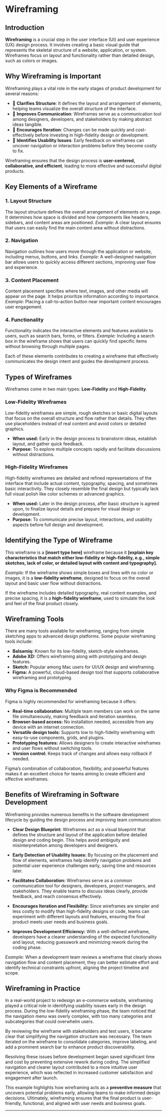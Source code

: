 # Wireframing

## Introduction

**Wireframing** is a crucial step in the user interface (UI) and user experience (UX) design process. It involves creating a basic visual guide that represents the skeletal structure of a website, application, or system. Wireframes focus on layout and functionality rather than detailed design, such as colors or images.

## Why Wireframing is Important

Wireframing plays a vital role in the early stages of product development for several reasons:

- 🧭 **Clarifies Structure**: It defines the layout and arrangement of elements, helping teams visualize the overall structure of the interface.
- 💬 **Improves Communication**: Wireframes serve as a communication tool among designers, developers, and stakeholders by making abstract ideas tangible.
- 🔁 **Encourages Iteration**: Changes can be made quickly and cost-effectively before investing in high-fidelity design or development.
- 🧪 **Identifies Usability Issues**: Early feedback on wireframes can uncover navigation or interaction problems before they become costly to fix.

Wireframing ensures that the design process is **user-centered, collaborative, and efficient**, leading to more effective and successful digital products.

## Key Elements of a Wireframe

### 1. Layout Structure
The layout structure defines the overall arrangement of elements on a page. It determines how space is divided and how components like headers, sidebars, and content areas are positioned.
*Example:* A clear layout ensures that users can easily find the main content area without distractions.

### 2. Navigation
Navigation outlines how users move through the application or website, including menus, buttons, and links.
*Example:* A well-designed navigation bar allows users to quickly access different sections, improving user flow and experience.

### 3. Content Placement
Content placement specifies where text, images, and other media will appear on the page. It helps prioritize information according to importance.
*Example:* Placing a call-to-action button near important content encourages user engagement.

### 4. Functionality
Functionality indicates the interactive elements and features available to users, such as search bars, forms, or filters.
*Example:* Including a search box in the wireframe shows that users can quickly find specific items without browsing through multiple pages.

Each of these elements contributes to creating a wireframe that effectively communicates the design intent and guides the development process.

## Types of Wireframes

Wireframes come in two main types: **Low-Fidelity** and **High-Fidelity**.

### Low-Fidelity Wireframes
Low-fidelity wireframes are simple, rough sketches or basic digital layouts that focus on the overall structure and flow rather than details. They often use placeholders instead of real content and avoid colors or detailed graphics.
- **When used:** Early in the design process to brainstorm ideas, establish layout, and gather quick feedback.
- **Purpose:** To explore multiple concepts rapidly and facilitate discussions without distractions.

### High-Fidelity Wireframes
High-fidelity wireframes are detailed and refined representations of the interface that include actual content, typography, spacing, and sometimes basic interactivity. They closely resemble the final design but typically lack full visual polish like color schemes or advanced graphics.
- **When used:** Later in the design process, after basic structure is agreed upon, to finalize layout details and prepare for visual design or development.
- **Purpose:** To communicate precise layout, interactions, and usability aspects before full design and development.

## Identifying the Type of Wireframe

This wireframe is a **[insert type here]** wireframe because it **[explain key characteristics that match either low-fidelity or high-fidelity, e.g., simple sketches, lack of color, or detailed layout with content and typography].**

*Example:*
If the wireframe shows simple boxes and lines with no color or images, it is a **low-fidelity wireframe**, designed to focus on the overall layout and basic user flow without distractions.

If the wireframe includes detailed typography, real content examples, and precise spacing, it is a **high-fidelity wireframe**, used to simulate the look and feel of the final product closely.

## Wireframing Tools

There are many tools available for wireframing, ranging from simple sketching apps to advanced design platforms. Some popular wireframing tools include:

- **Balsamiq:** Known for its low-fidelity, sketch-style wireframes.
- **Adobe XD:** Offers wireframing along with prototyping and design features.
- **Sketch:** Popular among Mac users for UI/UX design and wireframing.
- **Figma:** A powerful, cloud-based design tool that supports collaborative wireframing and prototyping.

### Why Figma is Recommended

Figma is highly recommended for wireframing because it offers:

- **Real-time collaboration:** Multiple team members can work on the same file simultaneously, making feedback and iteration seamless.
- **Browser-based access:** No installation needed, accessible from any device with an internet connection.
- **Versatile design tools:** Supports low to high-fidelity wireframing with easy-to-use components, grids, and plugins.
- **Prototyping features:** Allows designers to create interactive wireframes and user flows without switching tools.
- **Version control:** Keeps track of changes and allows easy rollback if needed.

Figma’s combination of collaboration, flexibility, and powerful features makes it an excellent choice for teams aiming to create efficient and effective wireframes.

## Benefits of Wireframing in Software Development

Wireframing provides numerous benefits in the software development lifecycle by guiding the design process and improving team communication:

- **Clear Design Blueprint:** Wireframes act as a visual blueprint that defines the structure and layout of the application before detailed design and coding begin. This helps avoid ambiguity and misinterpretation among developers and designers.

- **Early Detection of Usability Issues:** By focusing on the placement and flow of elements, wireframes help identify navigation problems and potential user experience challenges early, saving time and resources later.

- **Facilitates Collaboration:** Wireframes serve as a common communication tool for designers, developers, project managers, and stakeholders. They enable teams to discuss ideas clearly, provide feedback, and reach consensus effectively.

- **Encourages Iteration and Flexibility:** Since wireframes are simpler and less costly to modify than high-fidelity designs or code, teams can experiment with different layouts and features, ensuring the final product meets user needs and business goals.

- **Improves Development Efficiency:** With a well-defined wireframe, developers have a clearer understanding of the expected functionality and layout, reducing guesswork and minimizing rework during the coding phase.

*Example:*
When a development team reviews a wireframe that clearly shows navigation flow and content placement, they can better estimate effort and identify technical constraints upfront, aligning the project timeline and scope.

## Wireframing in Practice

In a real-world project to redesign an e-commerce website, wireframing played a critical role in identifying usability issues early in the design process. During the low-fidelity wireframing phase, the team noticed that the navigation menu was overly complex, with too many categories and subcategories that could overwhelm users.

By reviewing the wireframe with stakeholders and test users, it became clear that simplifying the navigation structure was necessary. The team iterated on the wireframe to consolidate categories, improve labeling, and add a prominent search bar to enhance product discoverability.

Resolving these issues before development began saved significant time and cost by preventing extensive rework during coding. The simplified navigation and clearer layout contributed to a more intuitive user experience, which was reflected in increased customer satisfaction and engagement after launch.

This example highlights how wireframing acts as a **preventive measure** that uncovers potential problems early, allowing teams to make informed design decisions. Ultimately, wireframing ensures that the final product is user-friendly, functional, and aligned with user needs and business goals.

---